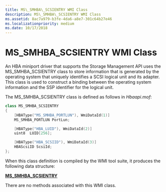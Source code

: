 ```yaml
---
title: MS\_SMHBA\_SCSIENTRY WMI Class
description: MS\_SMHBA\_SCSIENTRY WMI Class
ms.assetid: 8ac7a979-b3fe-4da6-a8e7-301c64b27e46
ms.localizationpriority: medium
ms.date: 10/17/2018
---
```


# MS\_SMHBA\_SCSIENTRY WMI Class


An HBA miniport driver that supports the Storage Management API uses the MS\_SMHBA\_SCSIENTRY class to store information that is generated by the operating system that uniquely identifies a SCSI logical unit and its adapter. This class is used to construct a binding between the operating system information and the SSP identifier for the logical unit.

The MS\_SMHBA\_SCSIENTRY class is defined as follows in *Hbaapi.mof*:

```cpp
class MS_SMHBA_SCSIENTRY
{
    [HBAType("MS_SMHBA_PORTLUN"), WmiDataId(1)]
    MS_SMHBA_PORTLUN PortLun;

    [HBAType("HBA_LUID"), WmiDataId(2)]
    uint8  LUID[256];

    [HBAType("HBA_SCSIID"), WmiDataId(3)]
    HBAScsiID ScsiId;
};
```

When this class definition is compiled by the WMI tool suite, it produces the following data structure:

[**MS\_SMHBA\_SCSIENTRY**](https://docs.microsoft.com/windows-hardware/drivers/ddi/hbapiwmi/ns-hbapiwmi-_ms_smhba_scsientry)

There are no methods associated with this WMI class.

 

 





